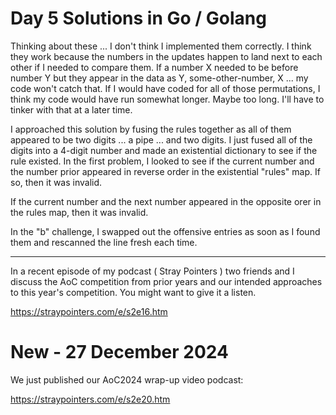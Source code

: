 # Day 5 Solutions in Go / Golang

Thinking about these ... I don't think I implemented them correctly.  I think they work because the numbers in the updates happen to land next to each other if I needed to compare them.  If a number X needed to be before number Y but they appear in the data as Y, some-other-number, X  ... my code won't catch that.  If I would have coded for all of those permutations, I think my code would have run somewhat longer.  Maybe too long.  I'll have to tinker with that at a later time.

I approached this solution by fusing the rules together as all of them appeared to be two digits ... a pipe ... and two digits.  I just fused all of the digits into a 4-digit number and made an existential dictionary to see if the rule existed.  In the first problem, I looked to see if the current number and the number prior appeared in reverse order in the existential "rules" map.  If so, then it was invalid.

If the current number and the next number appeared in the opposite orer in the rules map, then it was invalid.

In the "b" challenge, I swapped out the offensive entries as soon as I found them and rescanned the line fresh each time.

---

In a recent episode of my podcast ( Stray Pointers ) two friends and I discuss the AoC competition from prior years and our intended approaches to this year's competition.  You might want to give it a listen.

https://straypointers.com/e/s2e16.htm

# New - 27 December 2024

We just published our AoC2024 wrap-up video podcast:

https://straypointers.com/e/s2e20.htm


